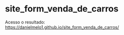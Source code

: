 # site_form_venda_de_carros
Acesso o resultado: https://danielmelo1.github.io/site_form_venda_de_carros/
